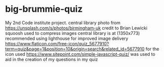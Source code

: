 # big-brummie-quiz
My 2nd Code institute project.
central library photo from https://unsplash.com/s/photos/birmingham-uk credit to Brian Lewicki
squoosh used to compress images
central library is at (1350x773) recommended using lighthouse for improved image delivery
https://www.flaticon.com/free-icon/quiz_5677910?term=quiz&page=1&position=10&origin=search&related_id=5677910 for the icon used 
https://www.sitepoint.com/simple-javascript-quiz/ was used to aid in the creation of my questions in my quiz 

